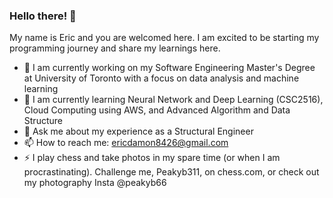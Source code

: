 ### Hello there! 👋

My name is Eric and you are welcomed here. I am excited to be starting my programming journey and share my learnings here.

- 🔭 I am currently working on my Software Engineering Master's Degree at University of Toronto with a focus on data analysis and machine learning
- 🌱 I am currently learning Neural Network and Deep Learning (CSC2516), Cloud Computing using AWS, and Advanced Algorithm and Data Structure
- 💬 Ask me about my experience as a Structural Engineer
- 📫 How to reach me: ericdamon8426@gmail.com
- ⚡ I play chess and take photos in my spare time (or when I am procrastinating). Challenge me, Peakyb311, on chess.com, or check out my photography Insta @peakyb66

